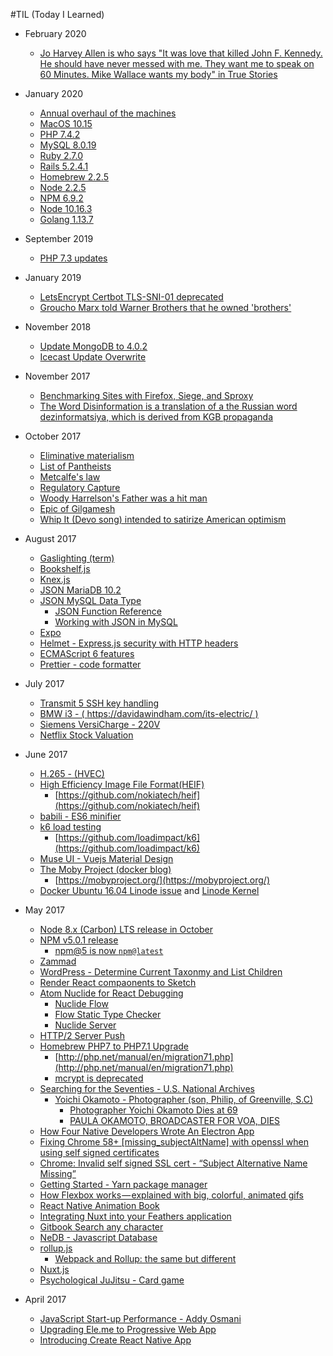 #TIL (Today I Learned)
* February 2020
	* [Jo Harvey Allen is who says "It was love that killed John F. Kennedy. He should have never messed with me. They want me to speak on 60 Minutes. Mike Wallace wants my body" in True Stories](https://davidawindham.com/true-stories-2/)
* January 2020  
	* [Annual overhaul of the machines](https://davidawindham.com/late-adopter/)
	* [MacOS 10.15](https://davidawindham.com/til/localhost/_localhost.html)
	* [PHP 7.4.2](https://davidawindham.com/til/lang/php.html)
	* [MySQL 8.0.19](https://davidawindham.com/til/db/mysql.html)
	* [Ruby 2.7.0](https://davidawindham.com/til/lang/ruby.html)
	* [Rails 5.2.4.1](https://davidawindham.com/til/lang/rails.html)
	* [Homebrew 2.2.5](https://davidawindham.com/til/localhost/brew.html)
	* [Node 2.2.5](https://davidawindham.com/til/localhost/brew.html)
	* [NPM 6.9.2](https://davidawindham.com/til/lang/npm.html)
	* [Node 10.16.3](https://davidawindham.com/til/lang/nodejs.html)
	* [Golang 1.13.7](https://davidawindham.com/til/lang/golang.html)
* September 2019
	* [PHP 7.3 updates](lang/php.md)
* January 2019
	* [LetsEncrypt Certbot TLS-SNI-01 deprecated](https://davidawindham.com/til/server/letsencrypt.html)
	* [Groucho Marx told Warner Brothers that he owned 'brothers'](https://en.wikipedia.org/wiki/A_Night_in_Casablanca)
* November 2018   
	* [Update MongoDB to 4.0.2](https://davidawindham.com/til/db/mongodb.html)  
	* [Icecast Update Overwrite](https://davidawindham.com/til/host/icecast.html)   


* November 2017
	* [Benchmarking Sites with Firefox, Siege, and Sproxy](https://davidawindham.com/til/host/siege-sproxy.html)
	* [The Word Disinformation is a translation of a the Russian word dezinformatsiya, which is derived from KGB propaganda](https://en.wikipedia.org/wiki/Disinformation)

* October 2017
	* [Eliminative materialism](https://en.wikipedia.org/wiki/Eliminative_materialism)
	* [List of Pantheists](https://en.wikipedia.org/wiki/List_of_pantheists)
	* [Metcalfe's law](https://en.wikipedia.org/wiki/Metcalfe%27s_law)
	* [Regulatory Capture](https://en.wikipedia.org/wiki/Regulatory_capture)  
	* [Woody Harrelson's Father was a hit man](https://en.wikipedia.org/wiki/Charles_Harrelson)
	* [Epic of Gilgamesh](https://en.wikipedia.org/wiki/Epic_of_Gilgamesh)
	* [Whip It (Devo song) intended to satirize American optimism](https://www.salon.com/2017/09/16/33-13-devo-excerpt/)


* August 2017
	* [Gaslighting (term)](https://en.wikipedia.org/wiki/Gaslighting)
	* [Bookshelf.js](http://bookshelfjs.org/)
	* [Knex.js](http://knexjs.org/)
	* [JSON MariaDB 10.2](https://mariadb.com/resources/blog/json-mariadb-102)
	* [JSON MySQL Data Type](https://dev.mysql.com/doc/refman/5.7/en/json.html)
		* [JSON Function Reference](https://dev.mysql.com/doc/refman/5.7/en/json-function-reference.html)
		* [Working with JSON in MySQL](https://scotch.io/tutorials/working-with-json-in-mysql)
	* [Expo](https://expo.io/)
	* [Helmet - Express.js security with HTTP headers](https://helmetjs.github.io/)
	* [ECMAScript 6 features](https://github.com/lukehoban/es6features)  
	* [Prettier - code formatter](https://github.com/prettier/prettier)  

* July 2017
	- [Transmit 5 SSH key handling](https://library.panic.com/transmit5/sftp-authentication/)
	- [BMW i3 - ( https://davidawindham.com/its-electric/ ) ](https://davidawindham.com/its-electric/)  
	- [Siemens VersiCharge - 220V](https://w3.usa.siemens.com/powerdistribution/us/en/product-portfolio/electricvehicle/versicharge/pages/ev-charging-station.aspx)
	- [Netflix Stock Valuation](https://seekingalpha.com/article/4089390-netflix-growth-justify-valuation)  


* June 2017
	- [H.265 - (HVEC)](https://en.wikipedia.org/wiki/High_Efficiency_Video_Coding)
	- [High Efficiency Image File Format(HEIF)](https://nokiatech.github.io/heif/)
		- [https://github.com/nokiatech/heif](https://github.com/nokiatech/heif)
	- [babili - ES6 minifier](https://github.com/babel/babili)
	- [k6 load testing](http://www.muse-ui.org/#/index)
		- [https://github.com/loadimpact/k6](https://github.com/loadimpact/k6)
	- [Muse UI - Vuejs Material Design](http://www.muse-ui.org/#/index)
	- [The Moby Project (docker blog)](https://blog.docker.com/2017/04/introducing-the-moby-project/)
		- [https://mobyproject.org/](https://mobyproject.org/)
	- [Docker Ubuntu 16.04 Linode issue](server/docker.md) and [Linode Kernel](saas/linode.md)  


* May 2017
	* [Node 8.x (Carbon) LTS release in October](https://github.com/nodejs/node/blob/master/doc/changelogs/CHANGELOG_V8.md#8.0.0)
	* [NPM v5.0.1 release](lang/npm.md)
		- [npm@5 is now `npm@latest`](https://medium.com/npm-inc/npm-5-is-now-npm-latest-d674e9e3b0ec)
	* [Zammad](host/zammad.md)
	* [WordPress - Determine Current Taxonmy and List Children](host/wordpress.md)
	* [Render React compaonents to Sketch](https://github.com/airbnb/react-sketchapp)
	* [Atom Nuclide for React Debugging](https://nuclide.io/docs/features/debugger/)
		* [Nuclide Flow](https://nuclide.io/docs/languages/flow/)
		* [Flow Static Type Checker](https://flow.org/en/docs/)
		* [Nuclide Server](https://nuclide.io/docs/features/remote/#nuclide-server)
	* [HTTP/2 Server Push](https://en.wikipedia.org/wiki/HTTP/2_Server_Push)
	* [Homebrew PHP7 to PHP7.1 Upgrade](software/brew.md)
		* [http://php.net/manual/en/migration71.php](http://php.net/manual/en/migration71.php)
		* [mcrypt is deprecated](http://php.net/manual/en/migration71.deprecated.php)
	* [Searching for the Seventies - U.S. National Archives](https://www.google.com/culturalinstitute/beta/exhibit/AQfyFcoI)
		* [Yoichi Okamoto - Photographer (son, Philip, of Greenville, S.C)](https://www.google.com/culturalinstitute/beta/asset/yoichi-okamoto-washington-dc-may-1973/XgFH0-MGK4AKmw)
			* [Photographer Yoichi Okamoto Dies at 69](https://www.washingtonpost.com/archive/local/1985/04/25/photographer-yoichi-okamoto-dies-at-69/49e170df-c57b-420e-b6b9-6963f3fd66b4/?utm_term=.7d2f0d0b339a)
			* [PAULA OKAMOTO, BROADCASTER FOR VOA, DIES](https://www.washingtonpost.com/archive/local/1992/05/21/paula-okamoto-broadcaster-for-voa-dies/02b93dc7-ff3f-4df3-bbf8-3edbf68de527/?utm_term=.fc1a7d820c0f)
	* [How Four Native Developers Wrote An Electron App](https://githubengineering.com/how-four-native-developers-wrote-an-electron-app/)
	* [Fixing Chrome 58+ [missing_subjectAltName] with openssl when using self signed certificates](https://alexanderzeitler.com/articles/Fixing-Chrome-missing_subjectAltName-selfsigned-cert-openssl/)
	* [Chrome: Invalid self signed SSL cert - “Subject Alternative Name Missing”](http://stackoverflow.com/questions/43665243/chrome-invalid-self-signed-ssl-cert-subject-alternative-name-missing)
	* [Getting Started - Yarn package manager](https://yarnpkg.com/en/docs/getting-started)
	* [How Flexbox works — explained with big, colorful, animated gifs](https://medium.freecodecamp.com/an-animated-guide-to-flexbox-d280cf6afc35)
	* [React Native Animation Book](https://github.com/browniefed/react-native-animation-book)
	* [Integrating Nuxt into your Feathers application](https://blog.feathersjs.com/ssr-vuejs-app-with-feathers-and-nuxt-bb7dfd3e6397)
	* [Gitbook Search any character](https://github.com/lwdgit/gitbook-plugin-search-plus)
	* [NeDB - Javascript Database](https://github.com/louischatriot/nedb)
	* [rollup.js](https://rollupjs.org/)
		* [Webpack and Rollup: the same but different](https://medium.com/webpack/webpack-and-rollup-the-same-but-different-a41ad427058c)
	* [Nuxt.js](https://nuxtjs.org/)
	* [Psychological JuJitsu - Card game](http://www.icynic.com/~don/psych.html)


* April 2017
	* [JavaScript Start-up Performance - Addy Osmani](https://medium.com/reloading/javascript-start-up-performance-69200f43b201)
	* [Upgrading Ele.me to Progressive Web App](https://medium.com/elemefe/upgrading-ele-me-to-progressive-web-app-2a446832e509)
	* [Introducing Create React Native App](https://github.com/react-community/create-react-native-app)
